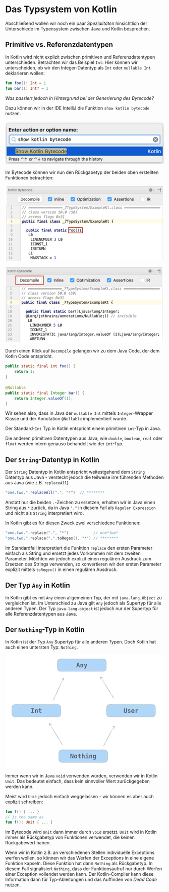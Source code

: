 # Das Typsystem von Kotlin
Abschließend wollen wir noch ein paar _Spezialitäten_ hinsichtlich der Unterschiede im Typensystem zwischen Java und Kotlin besprechen.

## Primitive vs. Referenzdatentypen
In Kotlin wird nicht explizit zwischen primitiven und Referenzdatentypen unterschieden. Betrachten wir das Beispiel `Int`: Hier können wir unterscheiden, ob wir den Integer-Datentyp als `Int` oder `nullable Int` deklarieren wollen:

```Kotlin
fun foo(): Int = 1
fun bar(): Int? = 1
```

_Was passiert jedoch in Hintergrund bei der Generierung des Bytecode?_

Dazu können wir in der IDE IntelliJ die Funktion `show kotlin bytecode` nutzen.

![](/images/470_Typenhierarchie_in_Kotlin-f3bf2c8b.webp)

Im Bytecode können wir nun den Rückgabetyp der beiden oben erstellten Funktionen betrachten:

![](/images/470_Typenhierarchie_in_Kotlin-392e9b42.webp)

![](/images/470_Typenhierarchie_in_Kotlin-a069e472.webp)

Durch einen Klick auf `Decompile` gelangen wir zu dem Java Code, der dem Kotlin Code entspricht.

```java
public static final int foo() {
    return 1;
}

@Nullable
public static final Integer bar() {
    return Integer.valueOf(1);
}
```

Wir sehen also, dass in Java der `nullable Int` mittels `Integer`-Wrapper Klasse und der Annotation `@Nullable` implementiert wurde.

Der Standard-`Int` Typ in Kotlin entspricht einem primitiven `int`-Typ in Java.

Die anderen primitiven Datentypen aus Java, wie `double`, `boolean`, `real` oder `float` werden intern genauso behandelt wie der `int`-Typ.

## Der `String`-Datentyp in Kotlin
Der `String` Datentyp in Kotlin entspricht weitestgehend dem `String` Datentyp aus Java - versteckt jedoch die teilweise irre führenden Methoden aus Java (wie z.B. `replaceAll`).

```java
"one.two.".replaceAll(".", "*")  // ********
```

Anstatt nur die beiden `.`-Zeichen zu ersetzen, erhalten wir in Java einen String aus `*` zurück, da in Java `"."` in diesem Fall als `Regular Expression` und nicht als `String` interpretiert wird.

In Kotlin gibt es für diesen Zweck zwei verschiedene Funktionen:

```kotlin
"one.two.".replace(".", "*")           // one*two*
"one.two.".replace(".".toRegex(), "*") // ********
```

Im Standardfall interpretiert die Funktion `replace` den ersten Parameter einfach als String und ersetzt jedes Vorkommen mit dem zweiten Parameter. Möchten wir jedoch explizit einen regulären Ausdruck zum Ersetzen des Strings verwenden, so konvertieren wir den ersten Parameter explizit mittels `toRegex()` in einen regulären Ausdruck.

## Der Typ `Any` in Kotlin
In Kotlin gibt es mit `Any` einen allgemeinen Typ, der mit `java.lang.Object` zu vergleichen ist. Im Unterschied zu Java gilt `Any` jedoch als Supertyp für alle anderen Typen. Der Typ `java.lang.object` ist jedoch nur der Supertyp für alle Referenzdatentypen aus Java.

## Der `Nothing`-Typ in Kotlin
In Kotlin ist der Typ `Any` Supertyp für alle anderen Typen. Doch Kotlin hat auch einen untersten Typ: `Nothing`.

![](/images/470_Typenhierarchie_in_Kotlin-a19744b5.webp)

Immer wenn wir in Java `void` verwenden würden, verwenden wir in Kotlin `Unit`. Das bedeutet einfach, dass kein sinnvoller Wert zurückgegeben werden kann.

Meist wird `Unit` jedoch einfach weggelassen - wir können es aber auch explizit schreiben:

```kotlin
fun f() { ... }
// is the same as
fun f(): Unit { ... }
```

Im Bytecode wird `Unit` dann immer durch `void` ersetzt. `Unit` wird in Kotlin immer als Rückgabetyp von Funktionen verwendet, die keinen Rückgabewert haben.

Wenn wir in Kotlin z.B. an verschiedenen Stellen individuelle Exceptions werfen wollen, so können wir das Werfen der Exceptions in eine eigene Funktion kapseln. Diese Funktion hat dann `Nothing` als Rückgabetyp. In diesem Fall signalisiert `Nothing`, dass der Funktionsaufruf nur durch Werfen einer Exception vollendet werden kann. Der Kotlin-Compiler kann diese Information dann für Typ-Ableitungen und das Auffinden von _Dead Code_ nutzen.
